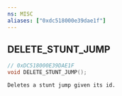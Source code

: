 ```yaml
---
ns: MISC
aliases: ["0xdc518000e39dae1f"]
---
```

## DELETE_STUNT_JUMP

```c
// 0xDC518000E39DAE1F
void DELETE_STUNT_JUMP();
```

```
Deletes a stunt jump given its id.
```
